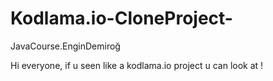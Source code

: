 # Kodlama.io-CloneProject-
JavaCourse.EnginDemiroğ

Hi everyone, if u seen like a kodlama.io project u can look at !
